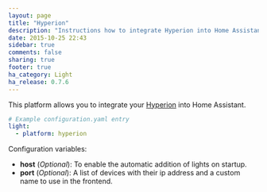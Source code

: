 ```yaml
---
layout: page
title: "Hyperion"
description: "Instructions how to integrate Hyperion into Home Assistant."
date: 2015-10-25 22:43
sidebar: true
comments: false
sharing: true
footer: true
ha_category: Light
ha_release: 0.7.6
---
```


This platform allows you to integrate your [Hyperion](https://github.com/tvdzwan/hyperion/wiki) into Home Assistant.

```yaml
# Example configuration.yaml entry
light:
  - platform: hyperion
```

Configuration variables:

- **host** (*Optional*): To enable the automatic addition of lights on startup.
- **port** (*Optional*): A list of devices with their ip address and a custom name to use in the frontend.
